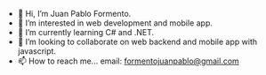 - 👋 Hi, I’m Juan Pablo Formento.
- 👀 I’m interested in web development and mobile app.
- 🌱 I’m currently learning C# and .NET.
- 💞️ I’m looking to collaborate on web backend and mobile app with javascript.
- 📫 How to reach me...
  email: formentojuanpablo@gmail.com
          

<!---
karutan94/karutan94 is a ✨ special ✨ repository because its `README.md` (this file) appears on your GitHub profile.
You can click the Preview link to take a look at your changes.
--->
